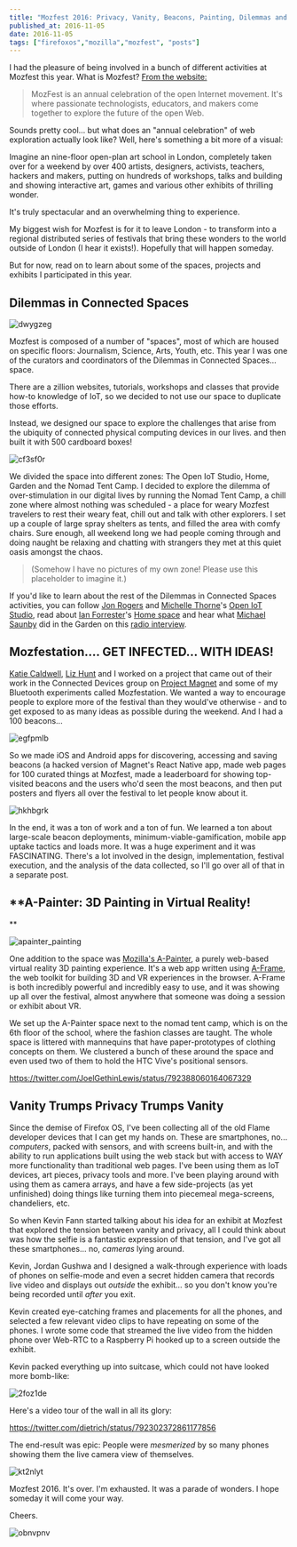 ```yaml
---
title: "Mozfest 2016: Privacy, Vanity, Beacons, Painting, Dilemmas and Tents."
published_at: 2016-11-05
date: 2016-11-05
tags: ["firefoxos","mozilla","mozfest", "posts"]
---
```


I had the pleasure of being involved in a bunch of different activities at Mozfest this year. What is Mozfest? [From the website:](https://mozillafestival.org/)


> MozFest is an annual celebration of the open Internet movement. It's where passionate technologists, educators, and makers come together to explore the future of the open Web.


Sounds pretty cool... but what does an "annual celebration" of web exploration actually look like? Well, here's something a bit more of a visual:

Imagine an nine-floor open-plan art school in London, completely taken over for a weekend by over 400 artists, designers, activists, teachers, hackers and makers, putting on hundreds of workshops, talks and building and showing interactive art, games and various other exhibits of thrilling wonder.

It's truly spectacular and an overwhelming thing to experience.

My biggest wish for Mozfest is for it to leave London - to transform into a regional distributed series of festivals that bring these wonders to the world outside of London (I hear it exists!). Hopefully that will happen someday.

But for now, read on to learn about some of the spaces, projects and exhibits I participated in this year.


## **Dilemmas in Connected Spaces**


![dwygzeg](dwygzeg.png)

Mozfest is composed of a number of "spaces", most of which are housed on specific floors: Journalism, Science, Arts, Youth, etc. This year I was one of the curators and coordinators of the Dilemmas in Connected Spaces... space.

There are a zillion websites, tutorials, workshops and classes that provide how-to knowledge of IoT, so we decided to not use our space to duplicate those efforts.

Instead, we designed our space to explore the challenges that arise from the ubiquity of connected physical computing devices in our lives. and then built it with 500 cardboard boxes!

 ![cf3sf0r](cf3sf0r.png)

We divided the space into different zones: The Open IoT Studio, Home, Garden and the Nomad Tent Camp. I decided to explore the dilemma of over-stimulation in our digital lives by running the Nomad Tent Camp, a chill zone where almost nothing was scheduled - a place for weary Mozfest travelers to rest their weary feat, chill out and talk with other explorers. I set up a couple of large spray shelters as tents, and filled the area with comfy chairs. Sure enough, all weekend long we had people coming through and doing naught be relaxing and chatting with strangers they met at this quiet oasis amongst the chaos.

> (Somehow I have no pictures of my own zone! Please use this placeholder to imagine it.)

If you'd like to learn about the rest of the Dilemmas in Connected Spaces activities, you can follow [Jon Rogers](https://twitter.com/ileddigital) and [Michelle Thorne](https://twitter.com/thornet)'s [Open IoT Studio](https://twitter.com/openiotstudio), read about [Ian Forrester](https://twitter.com/cubicgarden)'s [Home space](http://cubicgarden.com/2016/10/23/this-time-next-week-ill-be-at-mozfest-2016/) and hear what [Michael Saunby](https://twitter.com/msaunby) did in the Garden on this [radio interview](https://www.mixcloud.com/Resonance/making-conversations-1-november-2016/).


## **Mozfestation.... GET INFECTED... WITH IDEAS!**

[Katie Caldwell](https://twitter.com/kc_coffeekid), [Liz Hunt](https://twitter.com/ezoehunt) and I worked on a project that came out of their work in the Connected Devices group on [Project Magnet](https://github.com/mozilla-magnet/magnet) and some of my Bluetooth experiments called Mozfestation. We wanted a way to encourage people to explore more of the festival than they would've otherwise - and to get exposed to as many ideas as possible during the weekend. And I had a 100 beacons...

![egfpmlb](egfpmlb.png)

So we made iOS and Android apps for discovering, accessing and saving beacons (a hacked version of Magnet's React Native app, made web pages for 100 curated things at Mozfest, made a leaderboard for showing top-visited beacons and the users who'd seen the most beacons, and then put posters and flyers all over the festival to let people know about it.

![hkhbgrk](hkhbgrk.png)

In the end, it was a ton of work and a ton of fun. We learned a ton about large-scale beacon deployments, minimum-viable-gamification, mobile app uptake tactics and loads more. It was a huge experiment and it was FASCINATING. There's a lot involved in the design, implementation, festival execution, and the analysis of the data collected, so I'll go over all of that in a separate post.


## **A-Painter: 3D Painting in Virtual Reality!
**


![apainter_painting](apainter_painting.gif)

One addition to the space was [Mozilla's A-Painter](https://blog.mozvr.com/a-painter/), a purely web-based virtual reality 3D painting experience. It's a web app written using [A-Frame](http://aframe.io/), the web toolkit for building 3D and VR experiences in the browser. A-Frame is both incredibly powerful and incredibly easy to use, and it was showing up all over the festival, almost anywhere that someone was doing a session or exhibit about VR.

We set up the A-Painter space next to the nomad tent camp, which is on the 6th floor of the school, where the fashion classes are taught. The whole space is littered with mannequins that have paper-prototypes of clothing concepts on them. We clustered a bunch of these around the space and even used two of them to hold the HTC Vive's positional sensors.

https://twitter.com/JoelGethinLewis/status/792388060164067329


## **Vanity Trumps Privacy Trumps Vanity**

Since the demise of Firefox OS, I've been collecting all of the old Flame developer devices that I can get my hands on. These are smartphones, no... *computers*, packed with sensors, and with screens built-in, and with the ability to run applications built using the web stack but with access to WAY more functionality than traditional web pages. I've been using them as IoT devices, art pieces, privacy tools and more. I've been playing around with using them as camera arrays, and have a few side-projects (as yet unfinished) doing things like turning them into piecemeal mega-screens, chandeliers, etc.

So when Kevin Fann started talking about his idea for an exhibit at Mozfest that explored the tension between vanity and privacy, all I could think about was how the selfie is a fantastic expression of that tension, and I've got all these smartphones... no, *cameras* lying around.

Kevin, Jordan Gushwa and I designed a walk-through experience with loads of phones on selfie-mode and even a secret hidden camera that records live video and displays out *outside* the exhibit... so you don't know you're being recorded until *after* you exit.

Kevin created eye-catching frames and placements for all the phones, and selected a few relevant video clips to have repeating on some of the phones. I wrote some code that streamed the live video from the hidden phone over Web-RTC to a Raspberry Pi hooked up to a screen outside the exhibit.

Kevin packed everything up into suitcase, which could not have looked more bomb-like:

![2foz1de](2foz1de.png)

Here's a video tour of the wall in all its glory:

https://twitter.com/dietrich/status/792302372861177856

The end-result was epic: People were *mesmerized* by so many phones showing them the live camera view of themselves.

![kt2nlyt](kt2nlyt.png)

Mozfest 2016. It's over. I'm exhausted. It was a parade of wonders. I hope someday it will come your way.

Cheers.

![obnvpnv](obnvpnv.png)